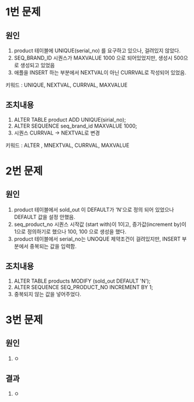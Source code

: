 # 1번 문제 

## 원인

1. product 테이블에 UNIQUE(serial_no) 를 요구하고 있으나, 걸려있지 않았다.
2. SEQ_BRAND_ID 시퀀스가 MAXVALUE 1000 으로 되어있었지만, 생성시 500으로 생성되고 있었음
3.  애플을 INSERT 하는 부분에서 NEXTVAL이 아닌 CURRVAL로 작성되어 있었음.

키워드 : UNIQUE, NEXTVAL, CURRVAL, MAXVALUE

## 조치내용

1. ALTER TABLE product ADD UNIQUE(sirial_no);
2. ALTER SEQUENCE seq_brand_id MAXVALUE 1000;
3. 시퀀스 CURRVAL -> NEXTVAL로 변경 

키워드 : ALTER , MNEXTVAL, CURRVAL, MAXVALUE

# 2번 문제

## 원인
1. product 테이블에서 sold_out 이 DEFAULT가 'N'으로 정의 되어 있었으나 DEFAULT 값을 설정 안했음.
2. seq_product_no 시퀀스 시작값 (start with)이 1이고, 증가값(increment by)이 1으로 정의하기로 했으나 100, 100 으로 생성을 했다.
3. product 테이블에서 serial_no는 UNOQUE 제약조건이 걸려있지만, INSERT 부분에서 중복되는 값을 입력함.

## 조치내용

1. ALTER TABLE products MODIFY (sold_out DEFAULT 'N');
2. ALTER SEQUENCE SEQ_PRODUCT_NO INCREMENT BY 1;
3. 중복되지 않는 값을 넣어주었다.

# 3번 문제

## 원인
1. ㅇ

## 결과
1. ㅇ
